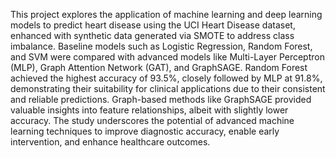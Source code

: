 This project explores the application of machine learning and deep learning models to predict heart disease using the UCI Heart Disease dataset, enhanced with synthetic data generated via SMOTE to address class imbalance. Baseline models such as Logistic Regression, Random Forest, and SVM were compared with advanced models like Multi-Layer Perceptron (MLP), Graph Attention Network (GAT), and GraphSAGE. Random Forest achieved the highest accuracy of 93.5%, closely followed by MLP at 91.8%, demonstrating their suitability for clinical applications due to their consistent and reliable predictions. Graph-based methods like GraphSAGE provided valuable insights into feature relationships, albeit with slightly lower accuracy. The study underscores the potential of advanced machine learning techniques to improve diagnostic accuracy, enable early intervention, and enhance healthcare outcomes.
